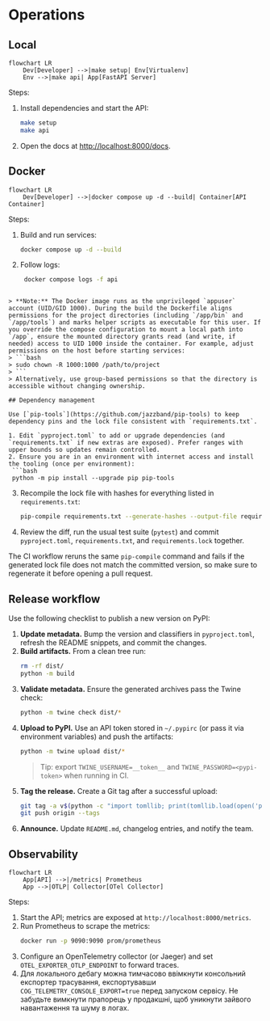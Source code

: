 # Operations

## Local
```mermaid
flowchart LR
    Dev[Developer] -->|make setup| Env[Virtualenv]
    Env -->|make api| App[FastAPI Server]
```
Steps:
1. Install dependencies and start the API:
   ```bash
   make setup
   make api
   ```
2. Open the docs at [http://localhost:8000/docs](http://localhost:8000/docs).

## Docker
```mermaid
flowchart LR
    Dev[Developer] -->|docker compose up -d --build| Container[API Container]
```
Steps:
1. Build and run services:
   ```bash
   docker compose up -d --build
   ```
2. Follow logs:
   ```bash
    docker compose logs -f api
  ```

> **Note:** The Docker image runs as the unprivileged `appuser` account (UID/GID 1000). During the build the Dockerfile aligns permissions for the project directories (including `/app/bin` and `/app/tools`) and marks helper scripts as executable for this user. If you override the compose configuration to mount a local path into `/app`, ensure the mounted directory grants read (and write, if needed) access to UID 1000 inside the container. For example, adjust permissions on the host before starting services:
> ```bash
> sudo chown -R 1000:1000 /path/to/project
> ```
> Alternatively, use group-based permissions so that the directory is accessible without changing ownership.

## Dependency management

Use [`pip-tools`](https://github.com/jazzband/pip-tools) to keep dependency pins and the lock file consistent with `requirements.txt`.

1. Edit `pyproject.toml` to add or upgrade dependencies (and `requirements.txt` if new extras are exposed). Prefer ranges with upper bounds so updates remain controlled.
2. Ensure you are in an environment with internet access and install the tooling (once per environment):
   ```bash
   python -m pip install --upgrade pip pip-tools
   ```
3. Recompile the lock file with hashes for everything listed in `requirements.txt`:
   ```bash
   pip-compile requirements.txt --generate-hashes --output-file requirements.lock
   ```
4. Review the diff, run the usual test suite (`pytest`) and commit `pyproject.toml`, `requirements.txt`, and `requirements.lock` together.

The CI workflow reruns the same `pip-compile` command and fails if the generated lock file does not match the committed version, so make sure to regenerate it before opening a pull request.

## Release workflow

Use the following checklist to publish a new version on PyPI:

1. **Update metadata.** Bump the version and classifiers in `pyproject.toml`, refresh the README snippets, and commit the changes.
2. **Build artifacts.** From a clean tree run:
   ```bash
   rm -rf dist/
   python -m build
   ```
3. **Validate metadata.** Ensure the generated archives pass the Twine check:
   ```bash
   python -m twine check dist/*
   ```
4. **Upload to PyPI.** Use an API token stored in `~/.pypirc` (or pass it via environment variables) and push the artifacts:
   ```bash
   python -m twine upload dist/*
   ```
   > Tip: export `TWINE_USERNAME=__token__` and `TWINE_PASSWORD=<pypi-token>` when running in CI.
5. **Tag the release.** Create a Git tag after a successful upload:
   ```bash
   git tag -a v$(python -c "import tomllib; print(tomllib.load(open('pyproject.toml','rb'))['project']['version'])") -m "Release"
   git push origin --tags
   ```
6. **Announce.** Update `README.md`, changelog entries, and notify the team.

## Observability
```mermaid
flowchart LR
    App[API] -->|/metrics| Prometheus
    App -->|OTLP| Collector[OTel Collector]
```
Steps:
1. Start the API; metrics are exposed at `http://localhost:8000/metrics`.
2. Run Prometheus to scrape the metrics:
   ```bash
   docker run -p 9090:9090 prom/prometheus
   ```
3. Configure an OpenTelemetry collector (or Jaeger) and set `OTEL_EXPORTER_OTLP_ENDPOINT` to forward traces.
4. Для локального дебагу можна тимчасово ввімкнути консольний експортер
   трасування, експортувавши `COG_TELEMETRY_CONSOLE_EXPORT=true` перед запуском
   сервісу. Не забудьте вимкнути прапорець у продакшні, щоб уникнути зайвого
   навантаження та шуму в логах.
